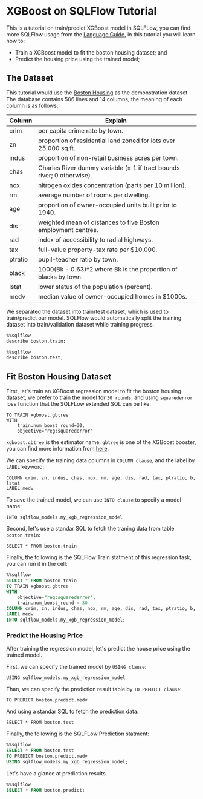 # XGBoost on SQLFlow Tutorial

This is a tutorial on train/predict XGBoost model in SQLFLow, you can find more SQLFlow usage from the [Language Guide](../language_guide.md), in this tutorial you will learn how to:
- Train a XGBoost model to fit the boston housing dataset; and
- Predict the housing price using the trained model;


## The Dataset

This tutorial would use the [Boston Housing](https://www.kaggle.com/c/boston-housing) as the demonstration dataset.
The database contains 506 lines and 14 columns, the meaning of each column is as follows:

Column | Explain 
-- | -- 
crim|per capita crime rate by town.
zn|proportion of residential land zoned for lots over 25,000 sq.ft.
indus|proportion of non-retail business acres per town.
chas|Charles River dummy variable (= 1 if tract bounds river; 0 otherwise).
nox|nitrogen oxides concentration (parts per 10 million).
rm|average number of rooms per dwelling.
age|proportion of owner-occupied units built prior to 1940.
dis|weighted mean of distances to five Boston employment centres.
rad|index of accessibility to radial highways.
tax|full-value property-tax rate per \$10,000.
ptratio|pupil-teacher ratio by town.
black|1000(Bk - 0.63)^2 where Bk is the proportion of blacks by town.
lstat|lower status of the population (percent).
medv|median value of owner-occupied homes in $1000s.

We separated the dataset into train/test dataset, which is used to train/predict our model. SQLFlow would automatically split the training dataset into train/validation dataset while training progress.

```sql
%%sqlflow
describe boston.train;
```

```sql
%%sqlflow
describe boston.test;
```

## Fit Boston Housing Dataset

First, let's train an XGBoost regression model to fit the boston housing dataset, we prefer to train the model for `30 rounds`,
and using `squarederror` loss function that the SQLFLow extended SQL can be like:

```
TO TRAIN xgboost.gbtree
WITH
    train.num_boost_round=30,
    objective="reg:squarederror"
```

`xgboost.gbtree` is the estimator name, `gbtree` is one of the XGBoost booster, you can find more information from [here](https://xgboost.readthedocs.io/en/latest/parameter.html#general-parameters).

We can specify the training data columns in `COLUMN clause`, and the label by `LABEL` keyword:

```
COLUMN crim, zn, indus, chas, nox, rm, age, dis, rad, tax, ptratio, b, lstat
LABEL medv
```

To save the trained model, we can use `INTO clause` to specify a model name:

```
INTO sqlflow_models.my_xgb_regression_model
```

Second, let's use a standar SQL to fetch the traning data from table `boston.train`:

```
SELECT * FROM boston.train
```

Finally, the following is the SQLFlow Train statment of this regression task, you can run it in the cell:

```sql
%%sqlflow
SELECT * FROM boston.train
TO TRAIN xgboost.gbtree
WITH
    objective="reg:squarederror",
    train.num_boost_round = 30
COLUMN crim, zn, indus, chas, nox, rm, age, dis, rad, tax, ptratio, b, lstat
LABEL medv
INTO sqlflow_models.my_xgb_regression_model;
```

### Predict the Housing Price
After training the regression model, let's predict the house price using the trained model.

First, we can specify the trained model by `USING clause`: 

```
USING sqlflow_models.my_xgb_regression_model
```

Than, we can specify the prediction result table by `TO PREDICT clause`:

```
TO PREDICT boston.predict.medv
```

And using a standar SQL to fetch the prediction data:

```
SELECT * FROM boston.test
```

Finally, the following is the SQLFLow Prediction statment:

```sql
%%sqlflow
SELECT * FROM boston.test
TO PREDICT boston.predict.medv
USING sqlflow_models.my_xgb_regression_model;
```

Let's have a glance at prediction results.

```sql
%%sqlflow
SELECT * FROM boston.predict;
```
